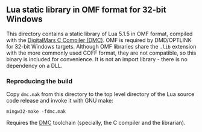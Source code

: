 ## Lua static library in OMF format for 32-bit Windows
This directory contains a static library of Lua 5.1.5 in OMF format,
compiled with the [DigitalMars C Compiler (DMC)](http://digitalmars.com/features.html). OMF is required by DMD/OPTLINK for 32-bit Windows targets. Although OMF libraries share the `.lib` extension
with the more commonly used COFF format, they are not compatible, so
this binary is included for convenience. It is not an import library - 
there is no dependency on a DLL.

### Reproducing the build
Copy `dmc.mak` from this directory to the top level directory
of the Lua source code release and invoke it with GNU make:

    mingw32-make -fdmc.mak

Requires the [DMC](http://digitalmars.com/features.html) toolchain (specially, the C compiler and the librarian).
